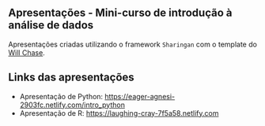 ## Apresentações - Mini-curso de introdução à análise de dados

Apresentações criadas utilizando o framework `Sharingan` com o template do [Will Chase](https://github.com/will-r-chase/blog/tree/master/static/slides).

## Links das apresentações

- Apresentação de Python: https://eager-agnesi-2903fc.netlify.com/intro_python
- Apresentação de R: https://laughing-cray-7f5a58.netlify.com

